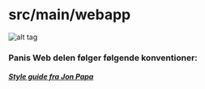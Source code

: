 src/main/webapp
=====

![alt tag](http://dinguk.org/wp-content/uploads/sites/2/2014/03/Web-WWW-%C2%A9-Scanrail-Fotolia.com_.jpg)

### Panis Web delen følger følgende konventioner:

##### [Style guide fra Jon Papa](https://github.com/johnpapa/angularjs-styleguide)
